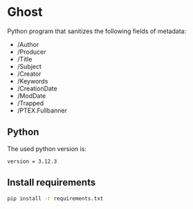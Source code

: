 # Ghost
Python program that sanitizes the following fields of metadata:
* /Author
* /Producer
* /Title  
* /Subject
* /Creator
* /Keywords
* /CreationDate
* /ModDate
* /Trapped
* /PTEX.Fullbanner

## Python
The used python version is:

```
version = 3.12.3
```

## Install requirements

```bash
pip install -r requirements.txt
```
